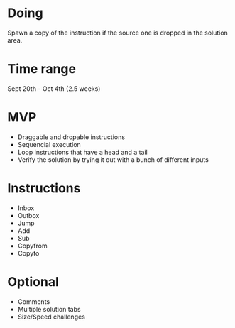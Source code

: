 # Doing
Spawn a copy of the instruction if the source one is dropped in the solution area.
# Time range
Sept 20th - Oct 4th (2.5 weeks)
# MVP
* Draggable and dropable instructions
* Sequencial execution
* Loop instructions that have a head and a tail
* Verify the solution by trying it out with a bunch of different inputs
# Instructions
* Inbox
* Outbox
* Jump
* Add
* Sub
* Copyfrom
* Copyto
# Optional
* Comments
* Multiple solution tabs
* Size/Speed challenges